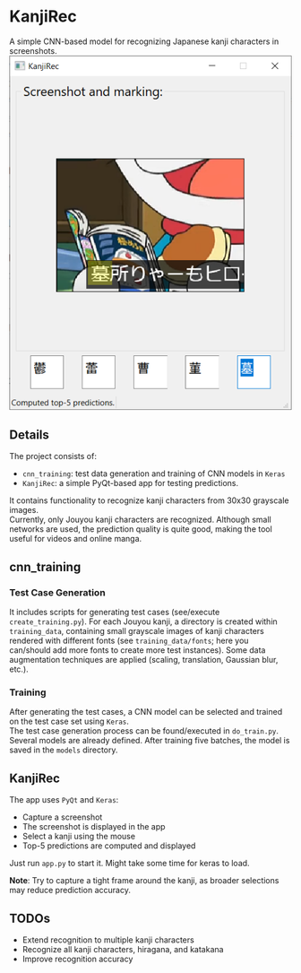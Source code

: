 # KanjiRec

A simple CNN-based model for recognizing Japanese kanji characters in screenshots.  
![Screenshot](images/screenshot_image.png)

## Details

The project consists of:
- `cnn_training`: test data generation and training of CNN models in `Keras`
- `KanjiRec`: a simple PyQt-based app for testing predictions.

It contains functionality to recognize kanji characters from 30x30 grayscale images.  
Currently, only Jouyou kanji characters are recognized. Although small networks are used, the prediction quality is quite good, making the tool useful for videos and online manga.

## cnn_training

### Test Case Generation

It includes scripts for generating test cases (see/execute `create_training.py`). For each Jouyou kanji, a directory is created within `training_data`, containing small grayscale images of kanji characters rendered with different fonts (see `training_data/fonts`; here you can/should add more fonts to create more test instances). Some data augmentation techniques are applied (scaling, translation, Gaussian blur, etc.).

### Training

After generating the test cases, a CNN model can be selected and trained on the test case set using `Keras`.  
The test case generation process can be found/executed in `do_train.py`. Several models are already defined. After training five batches, the model is saved in the `models` directory.

## KanjiRec

The app uses `PyQt` and `Keras`:
- Capture a screenshot
- The screenshot is displayed in the app
- Select a kanji using the mouse
- Top-5 predictions are computed and displayed

Just run `app.py` to start it. Might take some time for keras to load.

**Note**: Try to capture a tight frame around the kanji, as broader selections may reduce prediction accuracy.

## TODOs
- Extend recognition to multiple kanji characters
- Recognize all kanji characters, hiragana, and katakana
- Improve recognition accuracy
